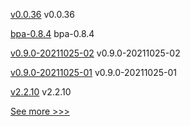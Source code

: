 
[v0.0.36](https://github.com/hyperledger/firefly-cli/releases/tag/v0.0.36) v0.0.36

[bpa-0.8.4](https://github.com/hyperledger-labs/business-partner-agent-chart/releases/tag/bpa-0.8.4) bpa-0.8.4

[v0.9.0-20211025-02](https://github.com/hyperledger/firefly-dataexchange-https/releases/tag/v0.9.0-20211025-02) v0.9.0-20211025-02

[v0.9.0-20211025-01](https://github.com/hyperledger/firefly-dataexchange-https/releases/tag/v0.9.0-20211025-01) v0.9.0-20211025-01

[v2.2.10](https://github.com/hyperledger/fabric-sdk-node/releases/tag/v2.2.10) v2.2.10


[See more >>>](https://start-here.hyperledger.org/releases)
